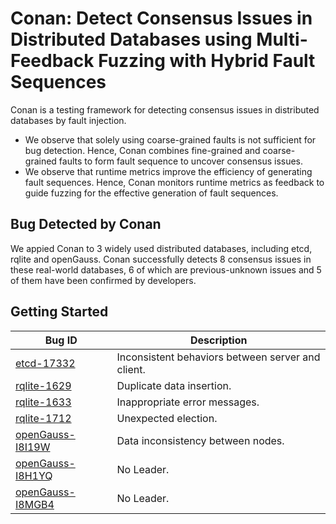 # Conan: Detect Consensus Issues in Distributed Databases using Multi-Feedback Fuzzing with Hybrid Fault Sequences
Conan is a testing framework for detecting consensus issues in distributed databases by fault injection. 

* We observe that solely using coarse-grained faults is not sufficient for bug detection. Hence, Conan combines fine-grained and coarse-grained faults to form fault sequence to uncover consensus issues. 
* We observe that runtime metrics improve the efficiency of generating fault sequences. Hence, Conan monitors runtime metrics as feedback to guide fuzzing for the effective generation of fault sequences. 

## Bug Detected by Conan
We appied Conan to 3 widely used distributed databases, including etcd, rqlite and openGauss. Conan successfully detects 8 consensus issues in these real-world databases, 6 of which are previous-unknown issues and 5 of them have been confirmed by developers. 




## Getting Started
| Bug ID | Description | 
|-----|-----|
| [etcd-17332](https://github.com/etcd-io/etcd/issues/17332) | Inconsistent behaviors between server and client. | 
| [rqlite-1629](https://github.com/rqlite/rqlite/pull/1629) | Duplicate data insertion. | 
| [rqlite-1633](https://github.com/rqlite/rqlite/pull/1633) | Inappropriate error messages.  | 
| [rqlite-1712](https://github.com/rqlite/rqlite/issues/1712) | Unexpected election. | 
| [openGauss-I8I19W](https://gitee.com/opengauss/openGauss-server/issues/I8I19W) | Data inconsistency between nodes. | 
| [openGauss-I8H1YQ](https://gitee.com/opengauss/openGauss-server/issues/I8H1YQ) | No Leader. | 
| [openGauss-I8MGB4](https://gitee.com/opengauss/openGauss-server/issues/I8MGB4) | No Leader. |
